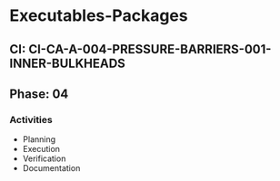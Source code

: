 # Executables-Packages

## CI: CI-CA-A-004-PRESSURE-BARRIERS-001-INNER-BULKHEADS
## Phase: 04

### Activities
- Planning
- Execution
- Verification
- Documentation
